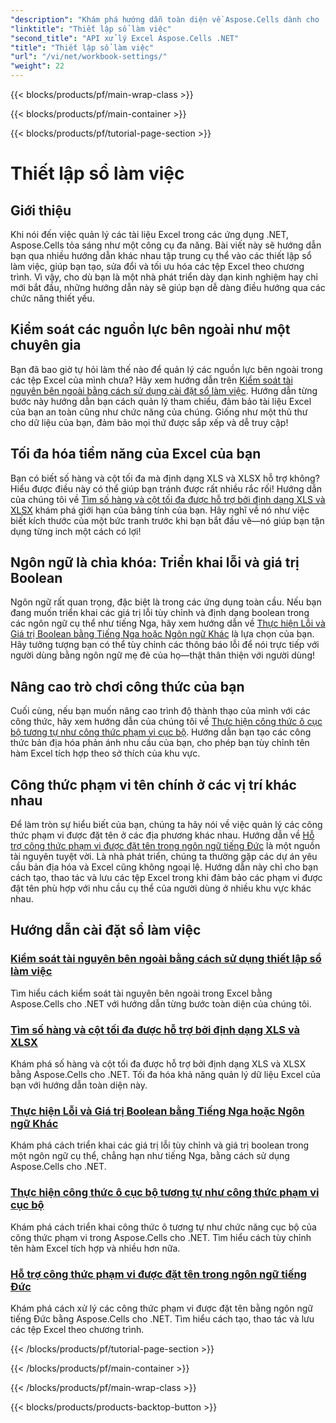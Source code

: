 ```yaml
---
"description": "Khám phá hướng dẫn toàn diện về Aspose.Cells dành cho .NET, bao gồm cài đặt sổ làm việc, tài nguyên bên ngoài, v.v."
"linktitle": "Thiết lập sổ làm việc"
"second_title": "API xử lý Excel Aspose.Cells .NET"
"title": "Thiết lập sổ làm việc"
"url": "/vi/net/workbook-settings/"
"weight": 22
---
```


{{< blocks/products/pf/main-wrap-class >}}

{{< blocks/products/pf/main-container >}}

{{< blocks/products/pf/tutorial-page-section >}}

# Thiết lập sổ làm việc

## Giới thiệu

Khi nói đến việc quản lý các tài liệu Excel trong các ứng dụng .NET, Aspose.Cells tỏa sáng như một công cụ đa năng. Bài viết này sẽ hướng dẫn bạn qua nhiều hướng dẫn khác nhau tập trung cụ thể vào các thiết lập sổ làm việc, giúp bạn tạo, sửa đổi và tối ưu hóa các tệp Excel theo chương trình. Vì vậy, cho dù bạn là một nhà phát triển dày dạn kinh nghiệm hay chỉ mới bắt đầu, những hướng dẫn này sẽ giúp bạn dễ dàng điều hướng qua các chức năng thiết yếu.

## Kiểm soát các nguồn lực bên ngoài như một chuyên gia

Bạn đã bao giờ tự hỏi làm thế nào để quản lý các nguồn lực bên ngoài trong các tệp Excel của mình chưa? Hãy xem hướng dẫn trên [Kiểm soát tài nguyên bên ngoài bằng cách sử dụng cài đặt sổ làm việc](./control-external-resources/). Hướng dẫn từng bước này hướng dẫn bạn cách quản lý tham chiếu, đảm bảo tài liệu Excel của bạn an toàn cũng như chức năng của chúng. Giống như một thủ thư cho dữ liệu của bạn, đảm bảo mọi thứ được sắp xếp và dễ truy cập!

## Tối đa hóa tiềm năng của Excel của bạn

Bạn có biết số hàng và cột tối đa mà định dạng XLS và XLSX hỗ trợ không? Hiểu được điều này có thể giúp bạn tránh được rất nhiều rắc rối! Hướng dẫn của chúng tôi về [Tìm số hàng và cột tối đa được hỗ trợ bởi định dạng XLS và XLSX](./find-maximum-supported-rows-columns/) khám phá giới hạn của bảng tính của bạn. Hãy nghĩ về nó như việc biết kích thước của một bức tranh trước khi bạn bắt đầu vẽ—nó giúp bạn tận dụng từng inch một cách có lợi!

## Ngôn ngữ là chìa khóa: Triển khai lỗi và giá trị Boolean

Ngôn ngữ rất quan trọng, đặc biệt là trong các ứng dụng toàn cầu. Nếu bạn đang muốn triển khai các giá trị lỗi tùy chỉnh và định dạng boolean trong các ngôn ngữ cụ thể như tiếng Nga, hãy xem hướng dẫn về [Thực hiện Lỗi và Giá trị Boolean bằng Tiếng Nga hoặc Ngôn ngữ Khác](./implement-errors-in-russian-languages/) là lựa chọn của bạn. Hãy tưởng tượng bạn có thể tùy chỉnh các thông báo lỗi để nói trực tiếp với người dùng bằng ngôn ngữ mẹ đẻ của họ—thật thân thiện với người dùng!

## Nâng cao trò chơi công thức của bạn

Cuối cùng, nếu bạn muốn nâng cao trình độ thành thạo của mình với các công thức, hãy xem hướng dẫn của chúng tôi về [Thực hiện công thức ô cục bộ tương tự như công thức phạm vi cục bộ](./implement-cell-formula-local-similar/). Hướng dẫn bạn tạo các công thức bản địa hóa phản ánh nhu cầu của bạn, cho phép bạn tùy chỉnh tên hàm Excel tích hợp theo sở thích của khu vực.

## Công thức phạm vi tên chính ở các vị trí khác nhau

Để làm tròn sự hiểu biết của bạn, chúng ta hãy nói về việc quản lý các công thức phạm vi được đặt tên ở các địa phương khác nhau. Hướng dẫn về [Hỗ trợ công thức phạm vi được đặt tên trong ngôn ngữ tiếng Đức](./support-named-range-formulas-in-german/) là một nguồn tài nguyên tuyệt vời. Là nhà phát triển, chúng ta thường gặp các dự án yêu cầu bản địa hóa và Excel cũng không ngoại lệ. Hướng dẫn này chỉ cho bạn cách tạo, thao tác và lưu các tệp Excel trong khi đảm bảo các phạm vi được đặt tên phù hợp với nhu cầu cụ thể của người dùng ở nhiều khu vực khác nhau.

## Hướng dẫn cài đặt sổ làm việc
### [Kiểm soát tài nguyên bên ngoài bằng cách sử dụng thiết lập sổ làm việc](./control-external-resources/)
Tìm hiểu cách kiểm soát tài nguyên bên ngoài trong Excel bằng Aspose.Cells cho .NET với hướng dẫn từng bước toàn diện của chúng tôi.
### [Tìm số hàng và cột tối đa được hỗ trợ bởi định dạng XLS và XLSX](./find-maximum-supported-rows-columns/)
Khám phá số hàng và cột tối đa được hỗ trợ bởi định dạng XLS và XLSX bằng Aspose.Cells cho .NET. Tối đa hóa khả năng quản lý dữ liệu Excel của bạn với hướng dẫn toàn diện này.
### [Thực hiện Lỗi và Giá trị Boolean bằng Tiếng Nga hoặc Ngôn ngữ Khác](./implement-errors-in-russian-languages/)
Khám phá cách triển khai các giá trị lỗi tùy chỉnh và giá trị boolean trong một ngôn ngữ cụ thể, chẳng hạn như tiếng Nga, bằng cách sử dụng Aspose.Cells cho .NET.
### [Thực hiện công thức ô cục bộ tương tự như công thức phạm vi cục bộ](./implement-cell-formula-local-similar/)
Khám phá cách triển khai công thức ô tương tự như chức năng cục bộ của công thức phạm vi trong Aspose.Cells cho .NET. Tìm hiểu cách tùy chỉnh tên hàm Excel tích hợp và nhiều hơn nữa.
### [Hỗ trợ công thức phạm vi được đặt tên trong ngôn ngữ tiếng Đức](./support-named-range-formulas-in-german/)
Khám phá cách xử lý các công thức phạm vi được đặt tên bằng ngôn ngữ tiếng Đức bằng Aspose.Cells cho .NET. Tìm hiểu cách tạo, thao tác và lưu các tệp Excel theo chương trình.

{{< /blocks/products/pf/tutorial-page-section >}}

{{< /blocks/products/pf/main-container >}}

{{< /blocks/products/pf/main-wrap-class >}}

{{< blocks/products/products-backtop-button >}}